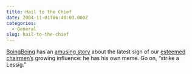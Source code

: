 ```yaml
---
title: Hail to the Chief
date: 2004-11-01T06:48:03.000Z
categories:
  - General
slug: hail-to-the-chief
---
```

[BoingBoing][1]  has an [amusing story][2]  about the latest sign of our [esteemed chairmen’s][3]  growing influence: he has his own meme. Go on, “strike a Lessig.”



 [1]: http://boingboing.net
 [2]: http://www.boingboing.net/2004/10/31/stealth_lessiging.html
 [3]: http://creativecommons.org/about/people#0
